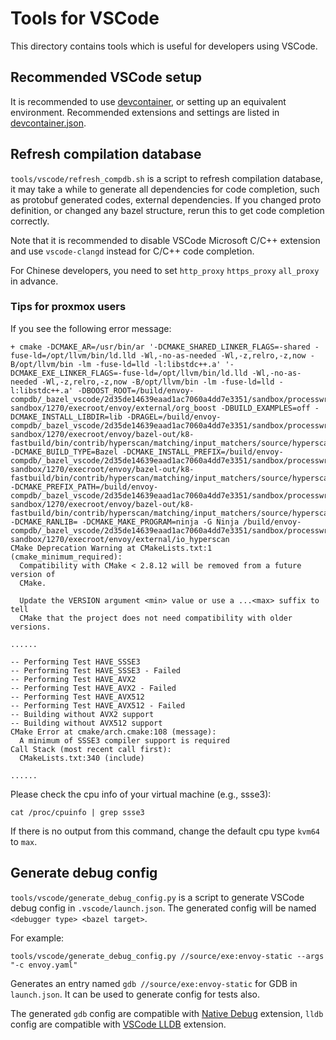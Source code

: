 # Tools for VSCode

This directory contains tools which is useful for developers using VSCode.

## Recommended VSCode setup

It is recommended to use [devcontainer](../../.devcontainer/README.md), or setting up an equivalent
environment. Recommended extensions and settings are listed in
[devcontainer.json](../../.devcontainer/devcontainer.json).

## Refresh compilation database

`tools/vscode/refresh_compdb.sh` is a script to refresh compilation database, it may take a while
to generate all dependencies for code completion, such as protobuf generated codes, external dependencies.
If you changed proto definition, or changed any bazel structure, rerun this to get code completion
correctly.

Note that it is recommended to disable VSCode Microsoft C/C++ extension and use `vscode-clangd` instead for
C/C++ code completion.

For Chinese developers, you need to set `http_proxy` `https_proxy` `all_proxy` in advance.

### Tips for proxmox users

If you see the following error message:
```
+ cmake -DCMAKE_AR=/usr/bin/ar '-DCMAKE_SHARED_LINKER_FLAGS=-shared -fuse-ld=/opt/llvm/bin/ld.lld -Wl,-no-as-needed -Wl,-z,relro,-z,now -B/opt/llvm/bin -lm -fuse-ld=lld -l:libstdc++.a' '-DCMAKE_EXE_LINKER_FLAGS=-fuse-ld=/opt/llvm/bin/ld.lld -Wl,-no-as-needed -Wl,-z,relro,-z,now -B/opt/llvm/bin -lm -fuse-ld=lld -l:libstdc++.a' -DBOOST_ROOT=/build/envoy-compdb/_bazel_vscode/2d35de14639eaad1ac7060a4dd7e3351/sandbox/processwrapper-sandbox/1270/execroot/envoy/external/org_boost -DBUILD_EXAMPLES=off -DCMAKE_INSTALL_LIBDIR=lib -DRAGEL=/build/envoy-compdb/_bazel_vscode/2d35de14639eaad1ac7060a4dd7e3351/sandbox/processwrapper-sandbox/1270/execroot/envoy/bazel-out/k8-fastbuild/bin/contrib/hyperscan/matching/input_matchers/source/hyperscan.ext_build_deps/ragel/bin/ragel -DCMAKE_BUILD_TYPE=Bazel -DCMAKE_INSTALL_PREFIX=/build/envoy-compdb/_bazel_vscode/2d35de14639eaad1ac7060a4dd7e3351/sandbox/processwrapper-sandbox/1270/execroot/envoy/bazel-out/k8-fastbuild/bin/contrib/hyperscan/matching/input_matchers/source/hyperscan -DCMAKE_PREFIX_PATH=/build/envoy-compdb/_bazel_vscode/2d35de14639eaad1ac7060a4dd7e3351/sandbox/processwrapper-sandbox/1270/execroot/envoy/bazel-out/k8-fastbuild/bin/contrib/hyperscan/matching/input_matchers/source/hyperscan.ext_build_deps -DCMAKE_RANLIB= -DCMAKE_MAKE_PROGRAM=ninja -G Ninja /build/envoy-compdb/_bazel_vscode/2d35de14639eaad1ac7060a4dd7e3351/sandbox/processwrapper-sandbox/1270/execroot/envoy/external/io_hyperscan
CMake Deprecation Warning at CMakeLists.txt:1 (cmake_minimum_required):
  Compatibility with CMake < 2.8.12 will be removed from a future version of
  CMake.

  Update the VERSION argument <min> value or use a ...<max> suffix to tell
  CMake that the project does not need compatibility with older versions.

......

-- Performing Test HAVE_SSSE3
-- Performing Test HAVE_SSSE3 - Failed
-- Performing Test HAVE_AVX2
-- Performing Test HAVE_AVX2 - Failed
-- Performing Test HAVE_AVX512
-- Performing Test HAVE_AVX512 - Failed
-- Building without AVX2 support
-- Building without AVX512 support
CMake Error at cmake/arch.cmake:108 (message):
  A minimum of SSSE3 compiler support is required
Call Stack (most recent call first):
  CMakeLists.txt:340 (include)
  
......
```
Please check the cpu info of your virtual machine (e.g., ssse3):

`cat /proc/cpuinfo | grep ssse3`

If there is no output from this command, change the default cpu type `kvm64` to `max`.

## Generate debug config

`tools/vscode/generate_debug_config.py` is a script to generate VSCode debug config in `.vscode/launch.json`.
The generated config will be named `<debugger type> <bazel target>`.

For example:
```
tools/vscode/generate_debug_config.py //source/exe:envoy-static --args "-c envoy.yaml"
```

Generates an entry named `gdb //source/exe:envoy-static` for GDB in `launch.json`. It can be
used to generate config for tests also.

The generated `gdb` config are compatible with [Native Debug](https://marketplace.visualstudio.com/items?itemName=webfreak.debug) extension,
`lldb` config are compatible with [VSCode LLDB](https://marketplace.visualstudio.com/items?itemName=vadimcn.vscode-lldb) extension.
